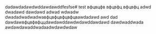 dadawdadawdwddawdawddfesfse# test
вфцвцфв
вфцвфц
вфцвфц
adwd
dwadawd
dawdawd
adwad
wdwadw
dwadadwadwadwaвфцвфцвфцвфцвawdadawd
awd
dad
dawdawвфцвфвфццdawdawddawdwdawddawdawd
dawdwaddwada
awdawdawaddwadaadwdawdwdaw
